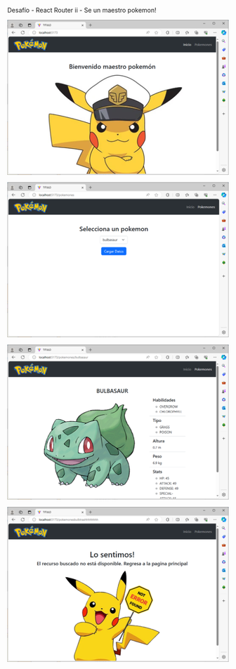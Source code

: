 Desafío - React Router ii - Se un maestro pokemon!

![Image text](https://github.com/Lucmunoz/prueba-react-ii/blob/main/public/screenshot_1.png)

![Image text](https://github.com/Lucmunoz/prueba-react-ii/blob/main/public/screenshot_2.png)

![Image text](https://github.com/Lucmunoz/prueba-react-ii/blob/main/public/screenshot_3.png)

![Image text](https://github.com/Lucmunoz/prueba-react-ii/blob/main/public/screenshot_4.png)